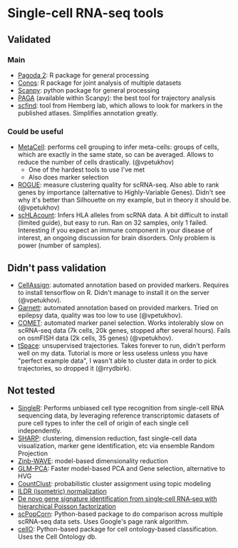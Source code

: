 # Single-cell RNA-seq tools

## Validated

### Main

- [Pagoda 2](https://github.com/hms-dbmi/pagoda2/): R package for general processing
- [Conos](https://github.com/hms-dbmi/conos/): R package for joint analysis of multiple datasets
- [Scanpy](https://github.com/theislab/scanpy/): python package for general processing
- [PAGA](https://github.com/theislab/paga) (available within Scanpy): the best tool for trajectory analysis
- [scfind](https://scfind.sanger.ac.uk/): tool from Hemberg lab, which allows to look for markers in the published atlases. Simplifies annotation greatly.

### Could be useful

- [MetaCell](https://genomebiology.biomedcentral.com/articles/10.1186/s13059-019-1812-2): performs cell grouping to infer meta-cells: groups of cells, which are exactly in the same state, so can be averaged. Allows to reduce the number of cells drastically. (@vpetukhov)
  - One of the hardest tools to use I've met
  - Also does marker selection
- [ROGUE](https://www.biorxiv.org/content/10.1101/819581v1): measure clustering quality for scRNA-seq. Also able to rank genes by importance (alternative to Highly-Variable Genes). Didn't see why it's better than Silhouette on my example, but in theory it should be. (@vpetukhov)
- [scHLAcount](https://github.com/10XGenomics/scHLAcount): Infers HLA alleles from scRNA data. A bit difficult to install (limited guide), but easy to run. Ran on 32 samples, only 1 failed. Interesting if you expect an immune component in your disease of interest, an ongoing discussion for brain disorders. Only problem is power (number of samples).

## Didn't pass validation

- [CellAssign](https://github.com/irrationone/cellassign): automated annotation based on provided markers. Requires to install tensorflow on R. Didn't manage to install it on the server (@vpetukhov).
- [Garnett](https://cole-trapnell-lab.github.io/garnett/): automated annotation based on provided markers. Tried on epilepsy data, quality was too low to use (@vpetukhov).
- [COMET](https://www.embopress.org/doi/10.15252/msb.20199005): automated marker panel selection. Works intolerably slow on scRNA-seq data (7k cells, 20k genes, stopped after several hours). Fails on osmFISH data (2k cells, 35 genes) (@vpetukhov).
- [tSpace](https://github.com/hylasD/tSpace): unsupervised trajectories. Takes forever to run, didn't perform well on my data. Tutorial is more or less useless unless you have "perfect example data", I wasn't able to cluster data in order to pick trajectories, so dropped it (@rrydbirk).

## Not tested

- [SingleR](https://bioconductor.org/packages/devel/bioc/html/SingleR.html): Performs unbiased cell type recognition from single-cell RNA sequencing data, by leveraging reference transcriptomic datasets of pure cell types to infer the cell of origin of each single cell independently.
- [SHARP](https://github.com/shibiaowan/SHARP): clustering, dimension reduction, fast single-cell data visualization, marker gene identification, etc via ensemble Random Projection
- [Zinb-WAVE](https://www.nature.com/articles/s41467-017-02554-5): model-based dimensionality reduction
- [GLM-PCA](https://www.biorxiv.org/content/10.1101/574574v1): Faster model-based PCA and Gene selection, alternative to HVG
- [CountClust](https://github.com/kkdey/CountClust): probabilistic cluster assignment using topic modeling
- [ILDR (isometric) normalization](https://www.ncbi.nlm.nih.gov/pmc/articles/PMC6084572/pdf/bty175.pdf)
- [De novo gene signature identification from single‐cell RNA‐seq with hierarchical Poisson factorization](https://www.embopress.org/doi/full/10.15252/msb.20188557)
- [scPopCorn](https://github.com/ncbi/scPopCorn): Python-based package to do comparison across multiple scRNA-seq data sets. Uses Google's page rank algorithm.
- [cellO](https://github.com/deweylab/CellO): Python-based package for cell ontology-based classification. Uses the Cell Ontology db.
